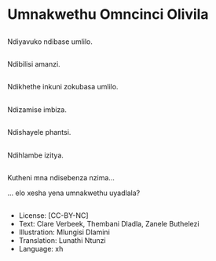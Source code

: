 # Umnakwethu Omncinci Olivila

##
Ndiyavuko ndibase umlilo.

##
Ndibilisi amanzi.

##
Ndikhethe inkuni zokubasa umlilo.

##
Ndizamise imbiza.

##
Ndishayele phantsi.

##
Ndihlambe izitya.

##
Kutheni mna ndisebenza nzima...

... elo xesha yena umnakwethu uyadlala?

##
* License: [CC-BY-NC]
* Text: Clare Verbeek, Thembani Dladla, Zanele Buthelezi
* Illustration: Mlungisi Dlamini
* Translation: Lunathi Ntunzi
* Language: xh
